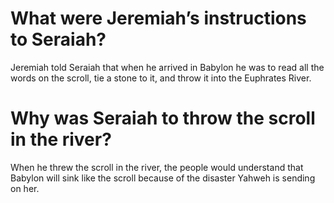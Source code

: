 # What were Jeremiah’s instructions to Seraiah?

Jeremiah told Seraiah that when he arrived in Babylon he was to read all the words on the scroll, tie a stone to it, and throw it into the Euphrates River.

# Why was Seraiah to throw the scroll in the river?

When he threw the scroll in the river, the people would understand that Babylon will sink like the scroll because of the disaster Yahweh is sending on her.
